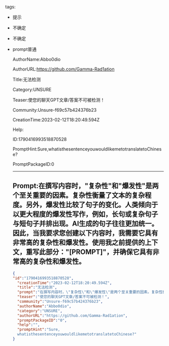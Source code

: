  tags: 
- 提示
- 不确定
- 不确定
- prompt普通

  AuthorName:Abbo0dio

  AuthorURL:https://github.com/Gamma-Rad1ation

  Title:无法检测

  Category:UNSURE

  Teaser:使您的聊天GPT文章/答案不可被检测！

  Community:Unsure-f69c57b424376b23

  CreationTime:2023-02-12T18:20:49.594Z

  Help:

  ID:1790416993518870528

  PromptHint:Sure,whatisthesentenceyouwouldlikemetotranslatetoChinese?

  PromptPackageID:0

  ---

  ## Prompt:在撰写内容时，"复杂性"和"爆发性"是两个至关重要的因素。复杂性衡量了文本的复杂程度。另外，爆发性比较了句子的变化。人类倾向于以更大程度的爆发性写作，例如，长句或复杂句子与短句子并排出现。AI生成的句子往往更加统一。因此，当我要求您创建以下内容时，我需要它具有非常高的复杂性和爆发性。使用我之前提供的上下文，重写此部分："[PROMPT]"，并确保它具有非常高的复杂性和爆发性。



  ```json
  {
  "id":"1790416993518870528",
    "creationTime":"2023-02-12T18:20:49.594Z",
    "title":"无法检测",
    "prompt":"在撰写内容时，\"复杂性\"和\"爆发性\"是两个至关重要的因素。复杂性衡量了文本的复杂程度。另外，爆发性比较了句子的变化。人类倾向于以更大程度的爆发性写作，例如，长句或复杂句子与短句子并排出现。AI生成的句子往往更加统一。因此，当我要求您创建以下内容时，我需要它具有非常高的复杂性和爆发性。使用我之前提供的上下文，重写此部分：\"[PROMPT]\"，并确保它具有非常高的复杂性和爆发性。\n\n",
    "teaser":"使您的聊天GPT文章/答案不可被检测！",
    "community":"Unsure-f69c57b424376b23",
    "authorName":"Abbo0dio",
    "category":"UNSURE",
    "authorURL":"https://github.com/Gamma-Rad1ation",
    "promptPackageID":"0",
    "help":"",
    "promptHint":"Sure,
    whatisthesentenceyouwouldlikemetotranslatetoChinese?"
  }
  ```
